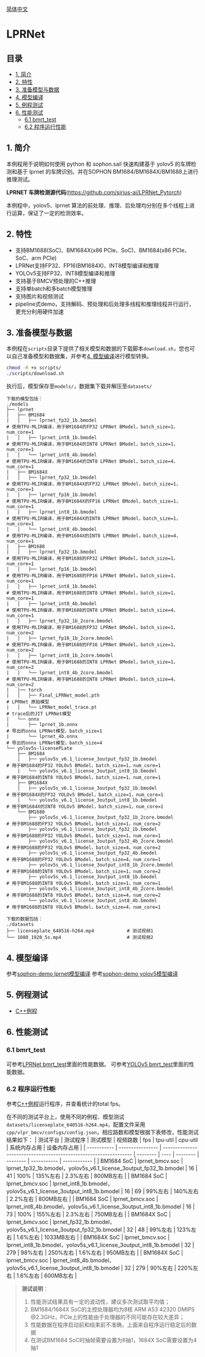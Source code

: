 [简体中文](./README.md)

# LPRNet

## 目录

* [1. 简介](#1-简介)
* [2. 特性](#2-特性)
* [3. 准备模型与数据](#3-准备模型与数据)
* [4. 模型编译](#4-模型编译)
* [5. 例程测试](#5-例程测试)
* [6. 性能测试](#6-性能测试)
  * [6.1 bmrt_test](#61-bmrt_test)
  * [6.2 程序运行性能](#62-程序运行性能)
  
## 1. 简介

本例程用于说明如何使用 python 和 sophon.sail 快速构建基于 yolov5 的车牌检测和基于 lprnet 的车牌识别。并在SOPHON BM1684/BM1684X/BM1688上进行推理测试。

**LPRNET 车牌检测源代码**(https://github.com/sirius-ai/LPRNet_Pytorch)

本例程中，yolov5、lprnet 算法的前处理、推理、后处理均分别在多个线程上进行运算，保证了一定的检测效率。

## 2. 特性
* 支持BM1688(SoC)、BM1684X(x86 PCIe、SoC)、BM1684(x86 PCIe、SoC、arm PCIe)
* LPRNet支持FP32、FP16(BM1684X)、INT8模型编译和推理
* YOLOv5支持FP32、INT8模型编译和推理
* 支持基于BMCV预处理的C++推理
* 支持单batch和多batch模型推理
* 支持图片和视频测试
* pipeline式demo，支持解码、预处理和后处理多线程和推理线程并行运行，更充分利用硬件加速

## 3. 准备模型与数据
​本例程在`scripts`目录下提供了相关模型和数据的下载脚本`download.sh`，您也可以自己准备模型和数据集，并参考[4. 模型编译](#4-模型编译)进行模型转换。

```bash
chmod -R +x scripts/
./scripts/download.sh

```
执行后，模型保存至`models/`，数据集下载并解压至`datasets/`
```
下载的模型包括：
./models
├── lprnet
|   ├── BM1684
|   │   ├── lprnet_fp32_1b.bmodel                                     # 使用TPU-MLIR编译，用于BM1684的FP32 LPRNet BModel，batch_size=1，num_core=1
|   │   ├── lprnet_int8_1b.bmodel                                     # 使用TPU-MLIR编译，用于BM1684的INT8 LPRNet BModel，batch_size=1，num_core=1
|   │   └── lprnet_int8_4b.bmodel                                     # 使用TPU-MLIR编译，用于BM1684的INT8 LPRNet BModel，batch_size=4，num_core=1
|   ├── BM1684X
|   │   ├── lprnet_fp32_1b.bmodel                                     # 使用TPU-MLIR编译，用于BM1684X的FP32 LPRNet BModel，batch_size=1，num_core=1
|   │   ├── lprnet_fp16_1b.bmodel                                     # 使用TPU-MLIR编译，用于BM1684X的FP16 LPRNet BModel，batch_size=1，num_core=1
|   │   ├── lprnet_int8_1b.bmodel                                     # 使用TPU-MLIR编译，用于BM1684X的INT8 LPRNet BModel，batch_size=1，num_core=1
|   │   └── lprnet_int8_4b.bmodel                                     # 使用TPU-MLIR编译，用于BM1684X的INT8 LPRNet BModel，batch_size=4，num_core=1
|   ├── BM1688
|   │   ├── lprnet_fp32_1b.bmodel                                     # 使用TPU-MLIR编译，用于BM1688的FP32 LPRNet BModel，batch_size=1，num_core=1
|   │   ├── lprnet_fp16_1b.bmodel                                     # 使用TPU-MLIR编译，用于BM1688的FP16 LPRNet BModel，batch_size=1，num_core=1
|   │   ├── lprnet_int8_1b.bmodel                                     # 使用TPU-MLIR编译，用于BM1688的INT8 LPRNet BModel，batch_size=1，num_core=1
|   │   ├── lprnet_int8_4b.bmodel                                     # 使用TPU-MLIR编译，用于BM1688的INT8 LPRNet BModel，batch_size=4，num_core=1
|   │   ├── lprnet_fp32_1b_2core.bmodel                               # 使用TPU-MLIR编译，用于BM1688的FP32 LPRNet BModel，batch_size=1，num_core=2
|   │   ├── lprnet_fp16_1b_2core.bmodel                               # 使用TPU-MLIR编译，用于BM1688的FP16 LPRNet BModel，batch_size=1，num_core=2
|   │   ├── lprnet_int8_1b_2core.bmodel                               # 使用TPU-MLIR编译，用于BM1688的INT8 LPRNet BModel，batch_size=1，num_core=2
|   │   └── lprnet_int8_4b_2core.bmodel                               # 使用TPU-MLIR编译，用于BM1688的INT8 LPRNet BModel，batch_size=4，num_core=2
|   │── torch
|   │   ├── Final_LPRNet_model.pth                                    # LPRNet 原始模型
|   │   └── LPRNet_model_trace.pt                                     # trace后的JIT LPRNet模型
|   └── onnx
|       ├── lprnet_1b.onnx                                            # 导出的onnx LPRNet模型，batch_size=1
|       └── lprnet_4b.onnx                                            # 导出的onnx LPRNet模型，batch_size=4   
└── yolov5s-licensePLate
    ├── BM1684
    │   ├── yolov5s_v6.1_license_3output_fp32_1b.bmodel               # 用于BM1684的FP32 YOLOv5 BModel，batch_size=1，num_core=1
    |   └── yolov5s_v6.1_license_3output_int8_1b.bmodel               # 用于BM1684的INT8 YOLOv5 BModel，batch_size=1，num_core=1
    ├── BM1684X
    │   ├── yolov5s_v6.1_license_3output_fp32_1b.bmodel               # 用于BM1684X的FP32 YOLOv5 BModel，batch_size=1，num_core=1
    │   └── yolov5s_v6.1_license_3output_int8_1b.bmodel               # 用于BM1684X的INT8 YOLOv5 BModel，batch_size=1，num_core=1
    └── BM1688
        ├── yolov5s_v6.1_license_3output_fp32_1b_2core.bmodel         # 用于BM1688的FP32 YOLOv5 BModel，batch_size=1，num_core=2
        ├── yolov5s_v6.1_license_3output_fp32_1b.bmodel               # 用于BM1688的FP32 YOLOv5 BModel，batch_size=1，num_core=1
        ├── yolov5s_v6.1_license_3output_fp32_4b_2core.bmodel         # 用于BM1688的FP32 YOLOv5 BModel，batch_size=4，num_core=2
        ├── yolov5s_v6.1_license_3output_fp32_4b.bmodel               # 用于BM1688的FP32 YOLOv5 BModel，batch_size=4，num_core=1
        ├── yolov5s_v6.1_license_3output_int8_1b_2core.bmodel         # 用于BM1688的INT8 YOLOv5 BModel，batch_size=1，num_core=2
        ├── yolov5s_v6.1_license_3output_int8_1b.bmodel               # 用于BM1688的INT8 YOLOv5 BModel，batch_size=1，num_core=1
        ├── yolov5s_v6.1_license_3output_int8_4b_2core.bmodel         # 用于BM1688的INT8 YOLOv5 BModel，batch_size=4，num_core=2
        └── yolov5s_v6.1_license_3output_int8_4b.bmodel               # 用于BM1688的INT8 YOLOv5 BModel，batch_size=4，num_core=1

下载的数据包括：
./datasets
├── licenseplate_640516-h264.mp4            # 测试视频1
└── 1080_1920_5s.mp4                        # 测试视频2

```

## 4. 模型编译
参考[sophon-demo lprnet模型编译](../../sample/LPRNet/README.md#4-模型编译)
参考[sophon-demo yolov5模型编译](../../sample/YOLOv5/README.md#4-模型编译)

## 5. 例程测试
- [C++例程](./cpp/README.md)

## 6. 性能测试
### 6.1 bmrt_test
可参考[LPRNet bmrt_test](../../sample/LPRNet/README.md#71-bmrt_test)里面的性能数据。
可参考[YOLOv5 bmrt_test](../../sample/YOLOv5/README.md#71-bmrt_test)里面的性能数据。

### 6.2 程序运行性能
参考[C++例程](cpp/README.md)运行程序，并查看统计的total fps。

在不同的测试平台上，使用不同的例程、模型测试`datasets/licenseplate_640516-h264.mp4`，配置文件采用`cpp/vlpr_bmcv/configs/config.json`，相应路数和模型根据下表修改，性能测试结果如下：
|    测试平台  |     测试程序     |             测试模型                                               |  视频路数 | fps  | tpu-util | cpu-util | 系统内存占用 | 设备内存占用  |
| ----------- | ---------------- | ----------------------------------------------------------------- | -------- | ---- | -------- | -------- | ----------- | ------------ |
| BM1684 SoC  | lprnet_bmcv.soc  | lprnet_fp32_1b.bmodel，yolov5s_v6.1_license_3output_fp32_1b.bmodel |   16    |  41  |  100%    |  135%左右 |   2.3%左右  |    800MB左右  |
| BM1684 SoC  | lprnet_bmcv.soc  | lprnet_int8_1b.bmodel，yolov5s_v6.1_license_3output_int8_1b.bmodel |   16    |  69  |  99%左右 |   140%左右 |  2.2%左右   |     800MB左右 |
| BM1684 SoC  | lprnet_bmcv.soc  | lprnet_int8_4b.bmodel，yolov5s_v6.1_license_3output_int8_1b.bmodel |   16    |  73  |  100%    |   155%左右 |  2.3%左右   |    750MB左右 | 
| BM1684X SoC | lprnet_bmcv.soc  | lprnet_fp32_1b.bmodel，yolov5s_v6.1_license_3output_fp32_1b.bmodel |   32    |  48  |  99%左右  |  123%左右  |  1.6%左右   |  1033MB左右 |
| BM1684X SoC | lprnet_bmcv.soc  | lprnet_int8_1b.bmodel，yolov5s_v6.1_license_3output_int8_1b.bmodel |   32    |  279 |  98%左右  |  250%左右  |  1.6%左右   |   950MB左右 |
| BM1684X SoC | lprnet_bmcv.soc  | lprnet_int8_4b.bmodel，yolov5s_v6.1_license_3output_int8_1b.bmodel |   32    |  279 |  90%左右  |  220%左右  |  1.6%左右   |   600MB左右 |

> **测试说明**：  
> 1. 性能测试结果具有一定的波动性，建议多次测试取平均值；
> 2. BM1684/1684X SoC的主控处理器均为8核 ARM A53 42320 DMIPS @2.3GHz，PCIe上的性能由于处理器的不同可能存在较大差异； 
> 3. 性能数据在程序启动前和结束前不准确，上面来自程序运行稳定后的数据
> 4. 在测试BM1684 SoC时抽帧需要设置为6抽1，1684X SoC需要设置为4抽1


